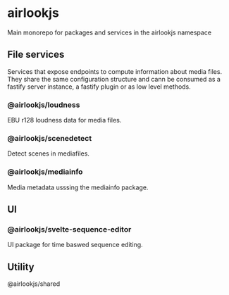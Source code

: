# airlookjs
Main monorepo for packages and services in the airlookjs namespace

## File services
Services that expose endpoints to compute information about media files. They share the same configuration structure and cann be consumed as a fastify server instance, a fastify plugin or as low level methods. 
### @airlookjs/loudness
EBU r128 loudness data for media files.

### @airlookjs/scenedetect
Detect scenes in mediafiles.

### @airlookjs/mediainfo
Media metadata usssing the mediainfo package.

## UI
### @airlookjs/svelte-sequence-editor
UI package for time baswed sequence editing.

## Utility
@airlookjs/shared
